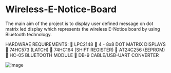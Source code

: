 # Wireless-E-Notice-Board
The main aim of the project is to display user defined message on dot matrix led display which represents the wireless E-Notice board by using Bluetooth technology.

HARDWRAE REQUIREMENTS:
 LPC2148
 4 - 8x8 DOT MATRIX DISPLAYS
 74HC573 (LATCH)
 74HC164 (SHIFT REGISTER)
 AT24C256 (EEPROM)
 HC-05 BLUETOOTH MODULE
 DB-9 CABLE/USB-UART CONVERTER

![image](https://github.com/abdul-basit-shaikh/Wireless-E-Notice-Board/assets/170273266/47882223-37fc-47eb-a993-7f1a5ce7404a)
